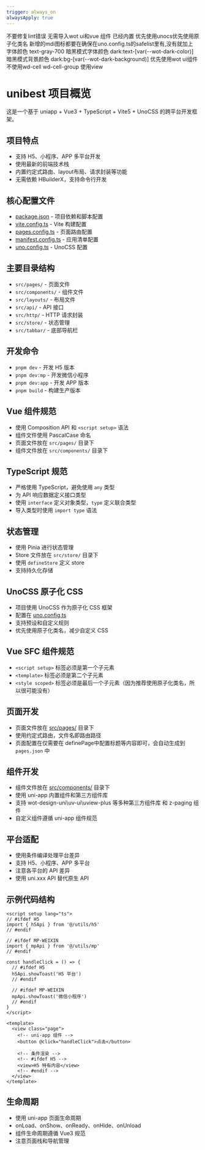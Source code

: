 ```yaml
---
trigger: always_on
alwaysApply: true
---
```

不要修复lint错误
无需导入wot ui和vue 组件 已经内置
优先使用unocs优先使用原子化类名
新增的mdi图标都要在确保在uno.config.ts的safelist里有,没有就加上
字体颜色 text-gray-700
暗黑模式字体颜色  dark:text-[var(--wot-dark-color)]
暗黑模式背景颜色  dark:bg-[var(--wot-dark-background)]
优先使用wot ui组件 不使用wd-cell wd-cell-group 使用view

# unibest 项目概览

这是一个基于 uniapp + Vue3 + TypeScript + Vite5 + UnoCSS 的跨平台开发框架。

## 项目特点
- 支持 H5、小程序、APP 多平台开发
- 使用最新的前端技术栈
- 内置约定式路由、layout布局、请求封装等功能
- 无需依赖 HBuilderX，支持命令行开发

## 核心配置文件
- [package.json](mdc:package.json) - 项目依赖和脚本配置
- [vite.config.ts](mdc:vite.config.ts) - Vite 构建配置
- [pages.config.ts](mdc:pages.config.ts) - 页面路由配置
- [manifest.config.ts](mdc:manifest.config.ts) - 应用清单配置
- [uno.config.ts](mdc:uno.config.ts) - UnoCSS 配置

## 主要目录结构
- `src/pages/` - 页面文件
- `src/components/` - 组件文件
- `src/layouts/` - 布局文件
- `src/api/` - API 接口
- `src/http/` - HTTP 请求封装
- `src/store/` - 状态管理
- `src/tabbar/` - 底部导航栏

## 开发命令
- `pnpm dev` - 开发 H5 版本
- `pnpm dev:mp` - 开发微信小程序
- `pnpm dev:app` - 开发 APP 版本
- `pnpm build` - 构建生产版本

## Vue 组件规范
- 使用 Composition API 和 `<script setup>` 语法
- 组件文件使用 PascalCase 命名
- 页面文件放在 `src/pages/` 目录下
- 组件文件放在 `src/components/` 目录下

## TypeScript 规范
- 严格使用 TypeScript，避免使用 `any` 类型
- 为 API 响应数据定义接口类型
- 使用 `interface` 定义对象类型，`type` 定义联合类型
- 导入类型时使用 `import type` 语法

## 状态管理
- 使用 Pinia 进行状态管理
- Store 文件放在 `src/store/` 目录下
- 使用 `defineStore` 定义 store
- 支持持久化存储

## UnoCSS 原子化 CSS
- 项目使用 UnoCSS 作为原子化 CSS 框架
- 配置在 [uno.config.ts](mdc:uno.config.ts)
- 支持预设和自定义规则
- 优先使用原子化类名，减少自定义 CSS

## Vue SFC 组件规范
- `<script setup>` 标签必须是第一个子元素
- `<template>` 标签必须是第二个子元素
- `<style scoped>` 标签必须是最后一个子元素（因为推荐使用原子化类名，所以很可能没有）

## 页面开发
- 页面文件放在 [src/pages/](mdc:src/pages/) 目录下
- 使用约定式路由，文件名即路由路径
- 页面配置在仅需要在 definePage中配置标题等内容即可，会自动生成到 `pages.json` 中

## 组件开发
- 组件文件放在 [src/components/](mdc:src/components/) 目录下
- 使用 uni-app 内置组件和第三方组件库
- 支持 wot-design-uni\uv-ui\uview-plus 等多种第三方组件库 和 z-paging 组件
- 自定义组件遵循 uni-app 组件规范

## 平台适配
- 使用条件编译处理平台差异
- 支持 H5、小程序、APP 多平台
- 注意各平台的 API 差异
- 使用 uni.xxx API 替代原生 API

## 示例代码结构
```vue
<script setup lang="ts">
// #ifdef H5
import { h5Api } from '@/utils/h5'
// #endif

// #ifdef MP-WEIXIN
import { mpApi } from '@/utils/mp'
// #endif

const handleClick = () => {
  // #ifdef H5
  h5Api.showToast('H5 平台')
  // #endif

  // #ifdef MP-WEIXIN
  mpApi.showToast('微信小程序')
  // #endif
}
</script>

<template>
  <view class="page">
    <!-- uni-app 组件 -->
    <button @click="handleClick">点击</button>

    <!-- 条件渲染 -->
    <!-- #ifdef H5 -->
    <view>H5 特有内容</view>
    <!-- #endif -->
  </view>
</template>
```

## 生命周期
- 使用 uni-app 页面生命周期
- onLoad、onShow、onReady、onHide、onUnload
- 组件生命周期遵循 Vue3 规范
- 注意页面栈和导航管理